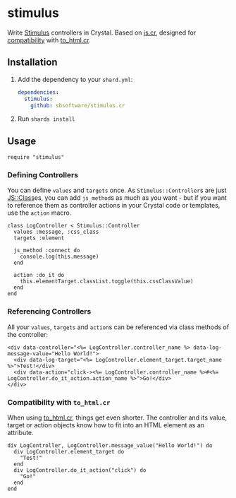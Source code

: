 # stimulus

Write [Stimulus](https://stimulus.hotwired.dev/) controllers in Crystal. Based on [js.cr](https://github.com/sbsoftware/js.cr), designed for [compatibility](#compatibility-with-to_htmlcr) with [to_html.cr](https://github.com/sbsoftware/to_html.cr).

## Installation

1. Add the dependency to your `shard.yml`:

   ```yaml
   dependencies:
     stimulus:
       github: sbsoftware/stimulus.cr
   ```

2. Run `shards install`

## Usage

```crystal
require "stimulus"
```

### Defining Controllers

You can define `values` and `targets` once. As `Stimulus::Controller`s are just [JS::Class](https://github.com/sbsoftware/js.cr#javascript-classes)es, you can add `js_method`s as much as you want - but if you want to reference them as controller actions in your Crystal code or templates, use the `action` macro.

```crystal
class LogController < Stimulus::Controller
  values :message, :css_class
  targets :element

  js_method :connect do
    console.log(this.message)
  end

  action :do_it do
    this.elementTarget.classList.toggle(this.cssClassValue)
  end
end
```

### Referencing Controllers

All your `values`, `targets` and `action`s can be referenced via class methods of the controller:

```ecr
<div data-controller="<%= LogController.controller_name %> data-log-message-value="Hello World!">
  <div data-log-target="<%= LogController.element_target.target_name %>">Test!</div>
  <div data-action="click-><%= LogController.controller_name %>#<%= LogController.do_it_action.action_name %>">Go!</div>
</div>
```

### Compatibility with `to_html.cr`

When using [to_html.cr](https://github.com/sbsoftware/to_html.cr), things get even shorter. The controller and its value, target or action objects know how to fit into an HTML element as an attribute.

```crystal
div LogController, LogController.message_value("Hello World!") do
  div LogController.element_target do
    "Test!"
  end
  div LogController.do_it_action("click") do
    "Go!"
  end
end
```
